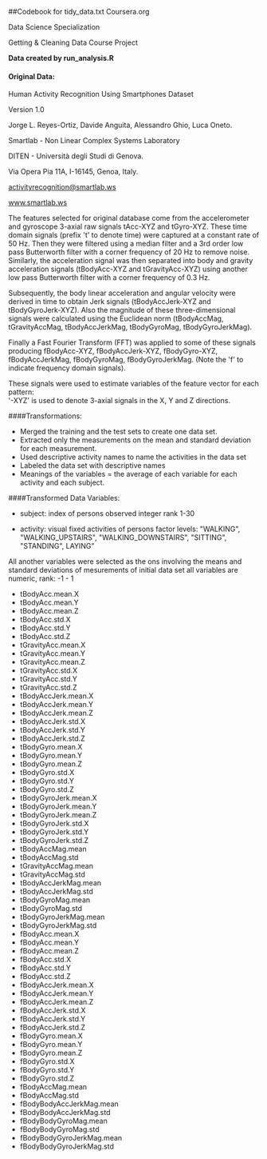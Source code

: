 ##Codebook for tidy_data.txt
Coursera.org

Data Science Specialization

Getting & Cleaning Data Course Project

**Data created by run_analysis.R**

#### Original Data:
Human Activity Recognition Using Smartphones Dataset

Version 1.0



Jorge L. Reyes-Ortiz, Davide Anguita, Alessandro Ghio, Luca Oneto.

Smartlab - Non Linear Complex Systems Laboratory

DITEN - Università degli Studi di Genova.

Via Opera Pia 11A, I-16145, Genoa, Italy.

activityrecognition@smartlab.ws

www.smartlab.ws

The features selected for original database come from the accelerometer and gyroscope 3-axial raw signals tAcc-XYZ and tGyro-XYZ. These time domain signals (prefix 't' to denote time) were captured at a constant rate of 50 Hz. Then they were filtered using a median filter and a 3rd order low pass Butterworth filter with a corner frequency of 20 Hz to remove noise. Similarly, the acceleration signal was then separated into body and gravity acceleration signals (tBodyAcc-XYZ and tGravityAcc-XYZ) using another low pass Butterworth filter with a corner frequency of 0.3 Hz. 

Subsequently, the body linear acceleration and angular velocity were derived in time to obtain Jerk signals (tBodyAccJerk-XYZ and tBodyGyroJerk-XYZ). Also the magnitude of these three-dimensional signals were calculated using the Euclidean norm (tBodyAccMag, tGravityAccMag, tBodyAccJerkMag, tBodyGyroMag, tBodyGyroJerkMag). 

Finally a Fast Fourier Transform (FFT) was applied to some of these signals producing fBodyAcc-XYZ, fBodyAccJerk-XYZ, fBodyGyro-XYZ, fBodyAccJerkMag, fBodyGyroMag, fBodyGyroJerkMag. (Note the 'f' to indicate frequency domain signals). 

These signals were used to estimate variables of the feature vector for each pattern:  
'-XYZ' is used to denote 3-axial signals in the X, Y and Z directions.

####Transformations:
* Merged the training and the test sets to create one data set.
* Extracted only the measurements on the mean and standard deviation for each measurement. 
* Used descriptive activity names to name the activities in the data set
* Labeled the data set with descriptive names 
* Meanings of the variables = the average of each variable for each activity and each subject. 

####Transformed Data Variables:

* subject:
    index of persons observed
    integer
    rank 1-30

* activity: 
    visual fixed activities of persons
    factor
    levels: "WALKING", "WALKING_UPSTAIRS", "WALKING_DOWNSTAIRS", "SITTING", "STANDING", LAYING" 

All another variables were selected as the ons involving the means and standard deviations of mesurements of initial data set
all variables are numeric, rank: -1 - 1

* tBodyAcc.mean.X
* tBodyAcc.mean.Y
* tBodyAcc.mean.Z
* tBodyAcc.std.X
* tBodyAcc.std.Y
* tBodyAcc.std.Z
* tGravityAcc.mean.X
* tGravityAcc.mean.Y
* tGravityAcc.mean.Z
* tGravityAcc.std.X
* tGravityAcc.std.Y
* tGravityAcc.std.Z
* tBodyAccJerk.mean.X
* tBodyAccJerk.mean.Y
* tBodyAccJerk.mean.Z
* tBodyAccJerk.std.X
* tBodyAccJerk.std.Y
* tBodyAccJerk.std.Z
* tBodyGyro.mean.X
* tBodyGyro.mean.Y
* tBodyGyro.mean.Z
* tBodyGyro.std.X
* tBodyGyro.std.Y
* tBodyGyro.std.Z
* tBodyGyroJerk.mean.X
* tBodyGyroJerk.mean.Y
* tBodyGyroJerk.mean.Z
* tBodyGyroJerk.std.X
* tBodyGyroJerk.std.Y
* tBodyGyroJerk.std.Z
* tBodyAccMag.mean
* tBodyAccMag.std
* tGravityAccMag.mean
* tGravityAccMag.std
* tBodyAccJerkMag.mean
* tBodyAccJerkMag.std
* tBodyGyroMag.mean
* tBodyGyroMag.std
* tBodyGyroJerkMag.mean
* tBodyGyroJerkMag.std
* fBodyAcc.mean.X
* fBodyAcc.mean.Y
* fBodyAcc.mean.Z
* fBodyAcc.std.X
* fBodyAcc.std.Y
* fBodyAcc.std.Z
* fBodyAccJerk.mean.X
* fBodyAccJerk.mean.Y
* fBodyAccJerk.mean.Z
* fBodyAccJerk.std.X
* fBodyAccJerk.std.Y
* fBodyAccJerk.std.Z
* fBodyGyro.mean.X
* fBodyGyro.mean.Y
* fBodyGyro.mean.Z
* fBodyGyro.std.X
* fBodyGyro.std.Y
* fBodyGyro.std.Z
* fBodyAccMag.mean
* fBodyAccMag.std
* fBodyBodyAccJerkMag.mean
* fBodyBodyAccJerkMag.std
* fBodyBodyGyroMag.mean
* fBodyBodyGyroMag.std
* fBodyBodyGyroJerkMag.mean 
* fBodyBodyGyroJerkMag.std 

